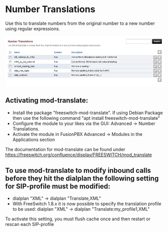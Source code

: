 # Number Translations

Use this to translate numbers from the original number to a new number
using regular expressions.

![image](../_static/images/advanced/fusionpbx_advanced_number_translations.jpg)

## Activating mod-translate:

- Install the package \"freeswitch-mod-translate\". If using
  Debian Package then use the following command \"apt install
  freeswitch-mod-translate\"
- Configure the module to your likes via the GUI: Advanced -\>
  Number Translations.
- Activate the module in FusionPBX Advanced -\> Modules in the
  Applications section

The documentation for mod-translate can be found under
<https://freeswitch.org/confluence/display/FREESWITCH/mod_translate>

## To use mod-translate to modify inbound calls before they hit the dialplan the following setting for SIP-profile must be modified:

 - dialplan \"XML\" -\> dialplan \"Translate,XML\"
 - With FreeSwitch 1.8.x it is now possible to specify the translation profile to be used: dialplan "XML" -> dialplan "Translate:my_profile1,XML"

To activate this setting, you must flush cache once and then restart or
rescan each SIP-profile

